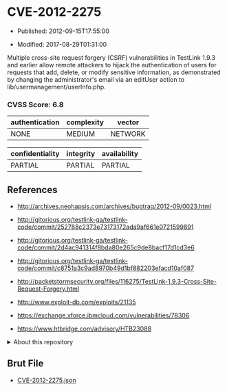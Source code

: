 # CVE-2012-2275

- Published: 2012-09-15T17:55:00

- Modified: 2017-08-29T01:31:00

Multiple cross-site request forgery (CSRF) vulnerabilities in TestLink 1.9.3 and earlier allow remote attackers to hijack the authentication of users for requests that add, delete, or modify sensitive information, as demonstrated by changing the administrator's email via an editUser action to lib/usermanagement/userInfo.php.

### CVSS Score: **6.8**

| authentication | complexity | vector |
| --- | --- | --- |
| NONE | MEDIUM | NETWORK |

| confidentiality | integrity | availability |
| --- | --- | --- |
| PARTIAL | PARTIAL | PARTIAL |

## References

* http://archives.neohapsis.com/archives/bugtraq/2012-09/0023.html

* http://gitorious.org/testlink-ga/testlink-code/commit/252788c2373e73173172ada9af661e0721599891

* http://gitorious.org/testlink-ga/testlink-code/commit/2d4ac941314f8bda80e265c9de8bacf17d1cd3e6

* http://gitorious.org/testlink-ga/testlink-code/commit/c8751a3c9ad8970b49d1bf882203efacd10af087

* http://packetstormsecurity.org/files/116275/TestLink-1.9.3-Cross-Site-Request-Forgery.html

* http://www.exploit-db.com/exploits/21135

* https://exchange.xforce.ibmcloud.com/vulnerabilities/78306

* https://www.htbridge.com/advisory/HTB23088

<details>
<summary>About this repository</summary> 

  This repository is part of the project [Live Hack CVE](https://github.com/Live-Hack-CVE). Main website can be found [www.live-hack.org](https://www.live-hack.org) 
  
  Made by [Sn0wAlice](https://github.com/Sn0wAlice) for the people that care about security and need to have a feed of the latest CVEs. Hope you enjoy it, don't forget to star the repo and follow me on [Twitter](https://twitter.com/Sn0wAlice) and [Github](https://github.com/Sn0wAlice). And that is my [personnal website](https://www.alice-snow.me/)

  - [Home Page](https://github.com/Live-Hack-CVE)
  - [Framework](https://github.com/Live-Hack-CVE/cve-framework)
  - [CVE database](https://github.com/Live-Hack-CVE/full_database)
  - [Changelog](https://github.com/Live-Hack-CVE/Changelog)
</details>

## Brut File

* [CVE-2012-2275.json](https://raw.githubusercontent.com/Live-Hack-CVE/full_database/main/cves/2012/CVE-2012-2275.json)

